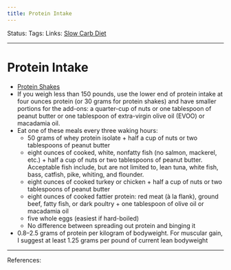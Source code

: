 ```yaml
---
title: Protein Intake
---
```

Status:
Tags:
Links: [Slow Carb Diet](out/slow-carb-diet.md)
___
# Protein Intake
- [Protein Shakes](out/protein-shakes.md)
- If you weigh less than 150 pounds, use the lower end of protein intake at four ounces protein (or 30 grams for protein shakes) and have smaller portions for the add-ons: a quarter-cup of nuts or one tablespoon of peanut butter or one tablespoon of extra-virgin olive oil (EVOO) or macadamia oil.
- Eat one of these meals every three waking hours:
	- 50 grams of whey protein isolate + half a cup of nuts or two tablespoons of peanut butter
	- eight ounces of cooked, white, nonfatty fish (no salmon, mackerel, etc.) + half a cup of nuts or two tablespoons of peanut butter. Acceptable fish include, but are not limited to, lean tuna, white fish, bass, catfish, pike, whiting, and flounder.
	- eight ounces of cooked turkey or chicken + half a cup of nuts or two tablespoons of peanut butter
	- eight ounces of cooked fattier protein: red meat (à la flank), ground beef, fatty fish, or dark poultry + one tablespoon of olive oil or macadamia oil
	- five whole eggs (easiest if hard-boiled)
	-  No difference between spreading out protein and binging it
- 0.8–2.5 grams of protein per kilogram of bodyweight. For muscular gain, I suggest at least 1.25 grams per pound of current lean bodyweight
___
References: